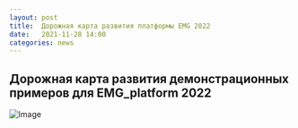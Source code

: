 ```yaml
---
layout: post
title:  Дорожная карта развития платформы EMG 2022
date:   2021-11-28 14:00
categories: news
---
```

## Дорожная карта развития демонстрационных примеров для EMG_platform 2022

![Image](https://i.ibb.co/QKx9RtK/EMG-platform-interaction-and-visualization-roadmap.png)



